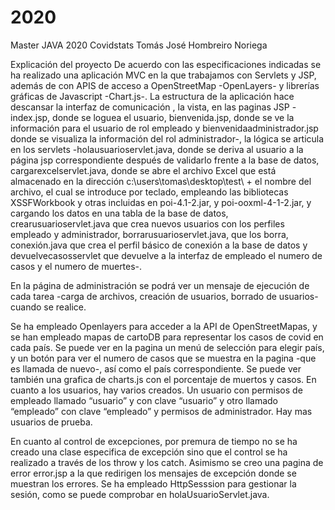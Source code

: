 # 2020
Master JAVA 2020
Covidstats
Tomás José Hombreiro Noriega

Explicación del proyecto
De acuerdo con las especificaciones indicadas se ha realizado una aplicación MVC en la que trabajamos con Servlets y JSP, además de con APIS de acceso a OpenStreetMap -OpenLayers- y librerías gráficas de Javascript -Chart.js-.
La estructura de la aplicación hace descansar la interfaz de comunicación , la vista, en las paginas JSP -index.jsp, donde se loguea el usuario, bienvenida.jsp, donde se ve la información para el usuario de rol empleado y bienvenidaadministrador.jsp donde se visualiza la información del rol administrador-, la lógica se articula en los servlets -holausuarioservlet.java, donde se deriva al usuario a la página jsp correspondiente después de validarlo frente a la base de datos, cargarexcelservlet.java, donde se abre el archivo Excel que está almacenado en la dirección c:\users\tomas\desktop\test\ + el nombre del archivo, el cual se introduce por teclado, empleando las bibliotecas XSSFWorkbook y otras incluidas en poi-4.1-2.jar, y poi-ooxml-4-1-2.jar, y cargando los datos en una tabla de la base de datos, crearusuarioservlet.java que crea nuevos usuarios con los perfiles empleado y administrador, borrarusuarioservlet.java, que los borra, conexión.java que crea el perfil básico de conexión a la base de datos y devuelvecasosservlet que devuelve a la interfaz de empleado el numero de casos y el numero de muertes-.

 
En la página de administración se podrá ver un mensaje de ejecución de cada tarea -carga de archivos, creación de usuarios, borrado de usuarios- cuando se realice.

 
Se ha empleado Openlayers para acceder a la API de OpenStreetMapas, y se han empleado mapas de cartoDB para representar los casos de covid en cada país. Se puede ver en la pagina un menú de selección para elegir país, y un botón para ver el numero de casos que se muestra en la pagina -que es llamada de nuevo-, así como el país correspondiente. Se puede ver también una grafica de charts.js con el porcentaje de muertos y casos.
En cuanto a los usuarios, hay varios creados. Un usuario con permisos de empleado llamado “usuario” y con clave “usuario” y otro llamado “empleado” con clave “empleado” y permisos de administrador. Hay mas usuarios de prueba.
 
 
 
En cuanto al control de excepciones, por premura de tiempo no se ha creado una clase especifica de excepción sino que el control se ha realizado a través de los throw y los catch. Asimismo se creo una pagina de error error.jsp a la que redirigen los mensajes de excepción donde se muestran los errores.
Se ha empleado HttpSesssion para gestionar la sesión, como se puede comprobar en holaUsuarioServlet.java.

